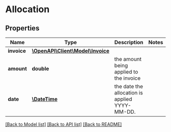 # Allocation

## Properties
Name | Type | Description | Notes
------------ | ------------- | ------------- | -------------
**invoice** | [**\OpenAPI\Client\Model\Invoice**](Invoice.md) |  | 
**amount** | **double** | the amount being applied to the invoice | 
**date** | [**\DateTime**](\DateTime.md) | the date the allocation is applied YYYY-MM-DD. | 

[[Back to Model list]](../README.md#documentation-for-models) [[Back to API list]](../README.md#documentation-for-api-endpoints) [[Back to README]](../README.md)


